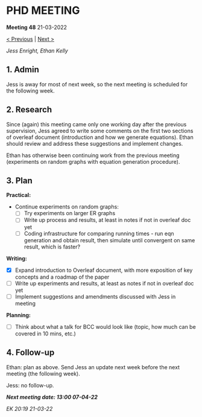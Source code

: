 # PHD MEETING

__Meeting 48__
21-03-2022

[< Previous](47_17-03-22.md) | [Next >]()

_Jess Enright,_
_Ethan Kelly_


## 1. Admin

Jess is away for most of next week, so the next meeting is scheduled for the following week.


## 2. Research

Since (again) this meeting came only one working day after the previous supervision, Jess agreed to write some comments on the first two sections of overleaf document (introduction and how we generate equations). Ethan should review and address these suggestions and implement changes.

Ethan has otherwise been continuing work from the previous meeting (experiments on random graphs with equation generation procedure).


## 3. Plan

**Practical:**
- Continue experiments on random graphs:
	- [ ] Try experiments on larger ER graphs
	- [ ] Write up process and results, at least in notes if not in overleaf doc yet
	- [ ] Coding infrastructure for comparing running times - run eqn generation and obtain result, then simulate until convergent on same result, which is faster?

**Writing:**
- [X] Expand introduction to Overleaf document, with more exposition of key concepts and a roadmap of the paper
- [ ] Write up experiments and results, at least as notes if not in overleaf doc yet
- [ ] Implement suggestions and amendments discussed with Jess in meeting

**Planning:**
- [ ] Think about what a talk for BCC would look like (topic, how much can be covered in 10 mins, etc.)



## 4. Follow-up

Ethan: plan as above. Send Jess an update next week before the next meeting (the following week).

Jess: no follow-up.


**_Next meeting date: 13:00 07-04-22_**



_EK 20:19 21-03-22_
